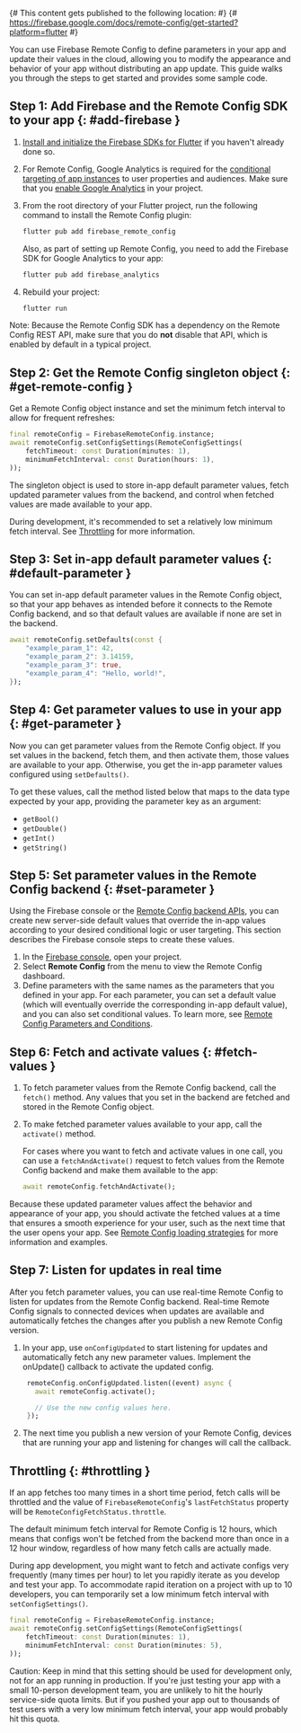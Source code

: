 {# This content gets published to the following location:                        #}
{#   https://firebase.google.com/docs/remote-config/get-started?platform=flutter #}

You can use Firebase Remote Config to define parameters in your app and update
their values in the cloud, allowing you to modify the appearance and behavior of
your app without distributing an app update.
This guide walks you through the steps to get started and provides some
sample code.

## Step 1: Add Firebase and the Remote Config SDK to your app {: #add-firebase }

1.  [Install and initialize the Firebase SDKs for Flutter](/docs/flutter/setup) if you
    haven't already done so.

1.  For Remote Config, Google Analytics is required for the
    [conditional targeting of app instances](/docs/remote-config/parameters#conditions_rules_and_conditional_values)
    to user properties and audiences. Make sure that
    you <a href="https://support.google.com/firebase/answer/9289399#linkga"
           class="external">enable Google Analytics</a> in your project.

1.  From the root directory of your Flutter project, run the following
    command to install the Remote Config plugin:

    ```bash
    flutter pub add firebase_remote_config
    ```

    Also, as part of setting up Remote Config, you need to add the Firebase SDK
    for Google Analytics to your app:

    ```bash
    flutter pub add firebase_analytics
    ```

1.  Rebuild your project:

    ```bash
    flutter run
    ```

Note: Because the Remote Config SDK has a dependency on the Remote Config REST
API, make sure that you do **not** disable that API, which is enabled by default
in a typical project.

## Step 2: Get the Remote Config singleton object {: #get-remote-config }

Get a Remote Config object instance and set the
minimum fetch interval to allow for frequent refreshes:

```dart
final remoteConfig = FirebaseRemoteConfig.instance;
await remoteConfig.setConfigSettings(RemoteConfigSettings(
    fetchTimeout: const Duration(minutes: 1),
    minimumFetchInterval: const Duration(hours: 1),
));
```

The singleton object is used to store in-app default parameter values, fetch
updated parameter values from the backend, and control when fetched values are
made available to your app.

During development, it's recommended to set a relatively low minimum fetch
interval. See [Throttling](#throttling) for more information.

## Step 3: Set in-app default parameter values {: #default-parameter }

You can set in-app default parameter values in the Remote Config
object, so that your app behaves as intended before it connects to the
Remote Config backend, and so that default values are available if none are
set in the backend.

```dart
await remoteConfig.setDefaults(const {
    "example_param_1": 42,
    "example_param_2": 3.14159,
    "example_param_3": true,
    "example_param_4": "Hello, world!",
});
```

## Step 4: Get parameter values to use in your app {: #get-parameter }

Now you can get parameter values from the Remote Config object. If you set
values in the backend, fetch them, and then activate them,
those values are available to your app. Otherwise, you get the in-app
parameter values configured using `setDefaults()`.

To get these values, call the method listed below that maps to the data type
expected by your app, providing the parameter key as an argument:

* `getBool()`
* `getDouble()`
* `getInt()`
* `getString()`

## Step 5: Set parameter values in the Remote Config backend {: #set-parameter }

Using the Firebase console or the
[Remote Config backend APIs](/docs/remote-config/automate-rc),
you can create new server-side default values that override the in-app values
according to your desired conditional logic or user targeting. This section
describes the Firebase console steps to create these values.

1. In the [Firebase console](https://console.firebase.google.com/), open your project.
1. Select **Remote Config** from the menu to view the Remote Config
   dashboard.
1. Define parameters with the same names as the parameters that you defined in
   your app. For each parameter, you can set a default value (which will
   eventually override the corresponding in-app default value), and you can also
   set conditional values. To learn more, see [Remote Config Parameters and
   Conditions](/docs/remote-config/parameters).

## Step 6: Fetch and activate values {: #fetch-values }

1. To fetch parameter values from the Remote Config backend, call the
   `fetch()` method. Any values that you set in the backend are fetched
   and stored in the Remote Config object.

1. To make fetched parameter values available to your app, call the
   `activate()` method.

   For cases where you want to fetch and activate values in one call, you
   can use a `fetchAndActivate()` request to fetch values from the
   Remote Config backend and make them available to the app:

   ```dart
   await remoteConfig.fetchAndActivate();
   ```

Because these updated parameter values affect the behavior and appearance
of your app, you should activate the fetched values at a time that ensures a
smooth experience for your user, such as the next time that the user opens your
app. See [Remote Config loading strategies](/docs/remote-config/loading)
for more information and examples.

## Step 7: Listen for updates in real time
After you fetch parameter values, you can use real-time Remote Config to listen for updates from the Remote Config backend. 
Real-time Remote Config signals to connected devices when updates are available and automatically 
fetches the changes after you publish a new Remote Config version.

1. In your app, use `onConfigUpdated` to start listening for updates and automatically fetch any new parameter values. Implement the onUpdate() callback to activate the updated config.
   ```dart
    remoteConfig.onConfigUpdated.listen((event) async {
      await remoteConfig.activate();

      // Use the new config values here.
    });
    ```

2. The next time you publish a new version of your Remote Config, devices that are running your app and listening for changes will call the callback.

## Throttling {: #throttling }

If an app fetches too many times in a short time period, fetch calls will be
throttled and the value of `FirebaseRemoteConfig`'s `lastFetchStatus`
property will be `RemoteConfigFetchStatus.throttle`.

The default minimum fetch interval for Remote Config is 12 hours, which
means that configs won't be fetched from the backend more than once in a 12 hour
window, regardless of how many fetch calls are actually made.

During app development, you might want to fetch and activate configs very frequently
(many times per hour) to let you rapidly iterate as you develop and test your
app. To accommodate rapid iteration on a project with up to 10 developers, you
can temporarily set a low minimum fetch interval with `setConfigSettings()`.

```dart
final remoteConfig = FirebaseRemoteConfig.instance;
await remoteConfig.setConfigSettings(RemoteConfigSettings(
    fetchTimeout: const Duration(minutes: 1),
    minimumFetchInterval: const Duration(minutes: 5),
));
```

Caution: Keep in mind that this setting should be used for development only, not for an
app running in production. If you're just testing your app with a small
10-person development team, you are unlikely to hit the hourly service-side
quota limits. But if you pushed your app out to thousands of test users with a
very low minimum fetch interval, your app would probably hit this quota.
